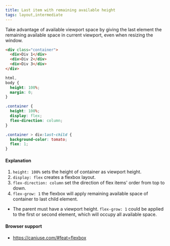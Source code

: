 ```yaml
---
title: Last item with remaining available height
tags: layout,intermediate
---
```


Take advantage of available viewport space by giving the last element the remaining available space in current viewport, even when resizing the window.

```html
<div class="container">
  <div>Div 1</div>
  <div>Div 2</div>
  <div>Div 3</div>
</div>
```

```css
html,
body {
  height: 100%;
  margin: 0;
}

.container {
  height: 100%;
  display: flex;
  flex-direction: column;
}

.container > div:last-child {
  background-color: tomato;
  flex: 1;
}
```

#### Explanation

1. `height: 100%` sets the height of container as viewport height.
2. `display: flex` creates a flexbox layout.
3. `flex-direction: column` set the direction of flex items' order from top to down.
4. `flex-grow: 1` the flexbox will apply remaining available space of container to last child element.

- The parent must have a viewport height. `flex-grow: 1` could be applied to the first or second element, which will occupy all available space.

#### Browser support

- https://caniuse.com/#feat=flexbox
